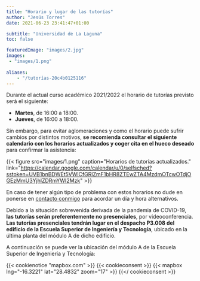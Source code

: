 ```yaml
---
title: "Horario y lugar de las tutorías"
author: "Jesús Torres"
date: 2021-06-23 23:41:47+01:00

subtitle: "Universidad de La Laguna"
toc: false

featuredImage: "images/2.jpg" 
images:
 - "images/1.png" 
 
aliases:
    - "/tutorías-20c4b0125116"
---
```


Durante el actual curso académico 2021/2022 el horario de tutorías previsto será el siguiente:

* **Martes**, de 16:00 a 18:00.
* **Jueves**, de 16:00 a 18:00.

Sin embargo, para evitar aglomeraciones y como el horario puede sufrir cambios por distintos motivos, **se recomienda consultar el siguiente calendario con los horarios actualizados y coger cita en el hueco deseado** para confirmar la asistencia:

{{< figure src="images/1.png" caption="Horarios de tutorías actualizados." link="https://calendar.google.com/calendar/u/0/selfsched?sstoken=UVB1bnBDWEt5VWlCfGRlZmF1bHR8ZTEwZTA4MzdmOTcwOTdjOGEzMmU3YjhlZDRmYWI2Mzk" >}}

En caso de tener algún tipo de problema con estos horarios no dude en ponerse en [contacto conmigo](https://www.ull.es/apps/guias/guias/view_teacher_niu/745/jmtorres/) para acordar un día y hora alternativos.

Debido a la situación sobrevenida derivada de la pandemia de COVID-19, **las tutorías serán preferentemente no presenciales**, por videoconferencia.
**Las tutorías presenciales tendrán lugar en el despacho P3.008 del edificio de la Escuela Superior de Ingeniería y Tecnología**, ubicado en la última planta del módulo A de dicho edificio.

A continuación se puede ver la ubicación del módulo A de la Escuela Superior de Ingeniería y Tecnología:

{{< cookienotice "mapbox.com" >}}
{{< cookieconsent >}}
{{< mapbox lng="-16.3221" lat="28.4832" zoom="17" >}}
{{</ cookieconsent >}}